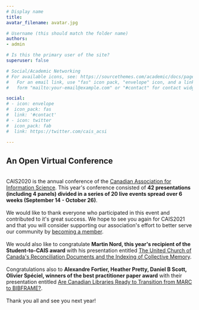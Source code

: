 ```yaml
---
# Display name
title: 
avatar_filename: avatar.jpg

# Username (this should match the folder name)
authors:
- admin

# Is this the primary user of the site?
superuser: false

# Social/Academic Networking
# For available icons, see: https://sourcethemes.com/academic/docs/page-builder/#icons
#   For an email link, use "fas" icon pack, "envelope" icon, and a link in the
#   form "mailto:your-email@example.com" or "#contact" for contact widget.

social:
# - icon: envelope
#  icon_pack: fas
#  link: '#contact'
# - icon: twitter
#  icon_pack: fab
#  link: https://twitter.com/cais_acsi
  
---
```


## An **Open** Virtual Conference  
  \
CAIS2020 is the annual conference of the [Canadian Association for Information Science](http://cais-acsi.ca). 
This year's conference consisted of **42 presentations (including 4 panels) divided in a series of 20 live events spread over 6 weeks (September 14 - October 26)**.<br><br>
We would like to thank everyone who participated in this event and contributed to it's great success. We hope to see you again for CAIS2021 and that you will consider supporting our association's 
effort to better serve our community by [becoming a member](http://cais-acsi.ca/membership/).
<br><br>
We would also like to congratulate **Martin Nord, this year's recipient of the Student-to-CAIS award** with his presentation entitled [The United Church of Canada's Reconciliation Documents and the Indexing of Collective Memory](https://www.cais2020.ca/talk/the-united-church-of-canadas-reconciliation-documents/). <br><br>
Congratulations also to **Alexandre Fortier, Heather Pretty, Daniel B Scott, Olivier Spéciel, winners of the best practitioner paper award** with their presentation entitled [Are Canadian Libraries Ready to Transition from MARC to BIBFRAME?](https://www.cais2020.ca/talk/are-canadian-libraries-ready-to-transition-from-marc-to-bibframe/).
<br><br>
Thank you all and see you next year!
